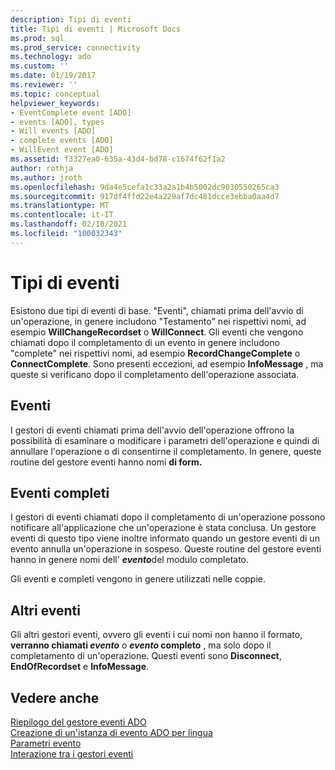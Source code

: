```yaml
---
description: Tipi di eventi
title: Tipi di eventi | Microsoft Docs
ms.prod: sql
ms.prod_service: connectivity
ms.technology: ado
ms.custom: ''
ms.date: 01/19/2017
ms.reviewer: ''
ms.topic: conceptual
helpviewer_keywords:
- EventComplete event [ADO]
- events [ADO], types
- Will events [ADO]
- complete events [ADO]
- WillEvent event [ADO]
ms.assetid: f3327ea0-635a-43d4-bd78-c1674f62f1a2
author: rothja
ms.author: jroth
ms.openlocfilehash: 9da4e5cefa1c33a2a1b4b5002dc9030550265ca3
ms.sourcegitcommit: 917df4ffd22e4a229af7dc481dcce3ebba0aa4d7
ms.translationtype: MT
ms.contentlocale: it-IT
ms.lasthandoff: 02/10/2021
ms.locfileid: "100032343"
---
```

# <a name="types-of-events"></a>Tipi di eventi
Esistono due tipi di eventi di base. "Eventi", chiamati prima dell'avvio di un'operazione, in genere includono "Testamento" nei rispettivi nomi, ad esempio **WillChangeRecordset** o **WillConnect**. Gli eventi che vengono chiamati dopo il completamento di un evento in genere includono "complete" nei rispettivi nomi, ad esempio **RecordChangeComplete** o **ConnectComplete**. Sono presenti eccezioni, ad esempio **InfoMessage** , ma queste si verificano dopo il completamento dell'operazione associata.  
  
## <a name="will-events"></a>Eventi  
 I gestori di eventi chiamati prima dell'avvio dell'operazione offrono la possibilità di esaminare o modificare i parametri dell'operazione e quindi di annullare l'operazione o di consentirne il completamento. In genere, queste routine del gestore eventi hanno nomi <strong>di form.</strong>  
  
## <a name="complete-events"></a>Eventi completi  
 I gestori di eventi chiamati dopo il completamento di un'operazione possono notificare all'applicazione che un'operazione è stata conclusa. Un gestore eventi di questo tipo viene inoltre informato quando un gestore eventi di un evento annulla un'operazione in sospeso. Queste routine del gestore eventi hanno in genere nomi dell' <strong> *evento*</strong>del modulo completato.  
  
 Gli eventi e completi vengono in genere utilizzati nelle coppie.  
  
## <a name="other-events"></a>Altri eventi  
 Gli altri gestori eventi, ovvero gli eventi i cui nomi non hanno il formato, <strong>verranno chiamati *evento*</strong> o <strong> *evento* completo</strong> , ma solo dopo il completamento di un'operazione. Questi eventi sono **Disconnect**, **EndOfRecordset** e **InfoMessage**.  
  
## <a name="see-also"></a>Vedere anche  
 [Riepilogo del gestore eventi ADO](../../../ado/guide/data/ado-event-handler-summary.md)   
 [Creazione di un'istanza di evento ADO per lingua](../../../ado/guide/data/ado-event-instantiation-by-language.md)   
 [Parametri evento](../../../ado/guide/data/event-parameters.md)   
 [Interazione tra i gestori eventi](../../../ado/guide/data/how-event-handlers-work-together.md)
